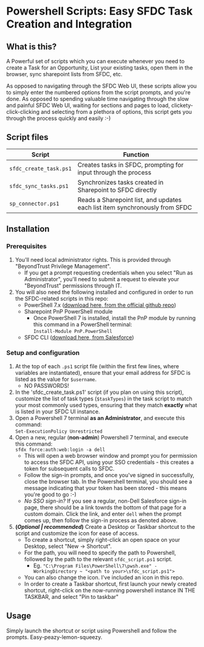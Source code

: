 # Powershell Scripts: Easy SFDC Task Creation and Integration
## What is this?
A Powerful set of scripts which you can execute whenever you need to create a Task for an Opportunity, List your existing tasks, open them in the browser, sync sharepoint lists from SFDC, etc.

As opposed to navigating through the SFDC Web UI, these scripts allow you to simply enter the numbered options from the script prompts, and you're done. As opposed to spending valuable time navigating through the slow and painful SFDC Web UI, waiting for sections and pages to load, clickety-click-clicking and selecting from a plethora of options, this script gets you through the process quickly and easily :-)

## Script files ##

| Script                      | Function                                                      |
|-----------------------------|---------------------------------------------------------------|
|`sfdc_create_task.ps1`       |Creates tasks in SFDC, prompting for input through the process |
|`sfdc_sync_tasks.ps1`        |Synchronizes tasks created in Sharepoint to SFDC directly |
|`sp_connector.ps1`           |Reads a Sharepoint list, and updates each list item synchronously from SFDC |  

## Installation
### Prerequisites
1. You'll need local administrator rights. This is provided through "BeyondTrust Privilege Management". 
    - If you get a prompt requesting credentials when you select "Run as Administrator", you'll need to submit a request to elevate your "BeyondTrust" permissions through IT. 
2. You will also need the following installed and configured in order to run the SFDC-related scripts in this repo:
    - PowerShell 7.x ([download here, from the official github repo](https://github.com/PowerShell/powershell/releases))
    - Sharepoint PnP PowerShell module
        - Once PowerShell 7 is installed, install the PnP module by running this command in a PowerShell terminal:  
        `Install-Module PnP.PowerShell`
    - SFDC CLI ([download here, from Salesforce](https://developer.salesforce.com/tools/salesforcecli))

### Setup and configuration
1. At the top of each `.ps1` script file (within the first few lines, where variables are instantiated), ensure that your email address for SFDC is listed as the value for `$username`. 
    - NO PASSWORDS!
2. In the 'sfdc_create_task.ps1' script (if you plan on using this script), customize the list of task types (`$taskTypes`) in the task script to match your most commonly used types, ensuring that they match **exactly** what is listed in your SFDC UI instance.
3. Open a Powershell 7 terminal **as an Administrator**, and execute this command:  
`Set-ExecutionPolicy Unrestricted`
4. Open a new, regular (**non-admin**) Powershell 7 terminal, and execute this command:  
`sfdx force:auth:web:login -a dell`
    - This will open a web browser window and prompt you for permission to access the SFDC API, using your SSO credentials - this creates a token for subsequent calls to SFDC. 
    - Follow the sign-in prompts, and once you've signed in successfully, close the browser tab. In the Powershell terminal, you should see a message indicating that your token has been stored - this means you're good to go :-)
    - *No SSO sign-in?* If you see a regular, non-Dell Salesforce sign-in page, there should be a link towrds the bottom of that page for a custom domain. Click the link, and enter `dell` when the prompt comes up, then follow the sign-in process as denoted above.
4. **(*Optional | recommended*)** Create a Desktop or Taskbar shortcut to the script and customize the icon for ease of access.
    * To create a shortcut, simply right-click an open space on your Desktop, select "New -> Shortcut".
    * For the path, you will need to specify the path to Powershell, followed by the path to the relevant `sfdc_script.ps1` script. 
        * Eg. `"C:\Program Files\PowerShell\7\pwsh.exe" -WorkingDirectory ~ "<path to your>\sfdc_script.ps1">`
    * You can also change the icon. I've included an icon in this repo.
    * In order to create a Taskbar shortcut, first launch your newly created shortcut, right-click on the now-running powershell instance IN THE TASKBAR, and select "Pin to taskbar"

## Usage
Simply launch the shortcut or script using Powershell and follow the prompts. Easy-peazy-lemon-squeezy.